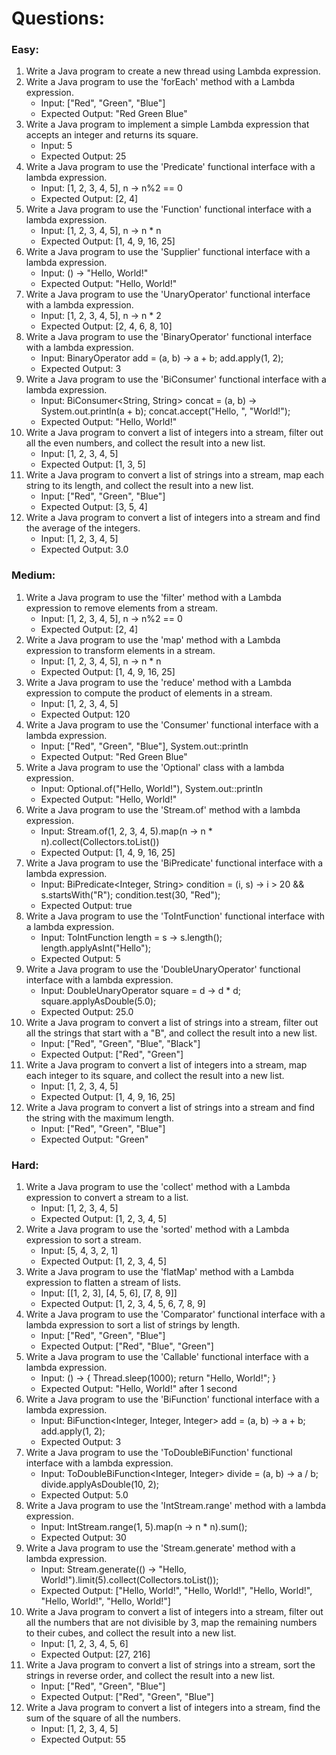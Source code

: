 # Questions:

### Easy:
1. Write a Java program to create a new thread using Lambda expression.
2. Write a Java program to use the 'forEach' method with a Lambda expression.
    - Input: ["Red", "Green", "Blue"]
    - Expected Output: "Red Green Blue"
3. Write a Java program to implement a simple Lambda expression that accepts an integer and returns its square.
    - Input: 5
    - Expected Output: 25
4. Write a Java program to use the 'Predicate' functional interface with a lambda expression.
    - Input: [1, 2, 3, 4, 5], n -> n%2 == 0
    - Expected Output: [2, 4]
5. Write a Java program to use the 'Function' functional interface with a lambda expression.
    - Input: [1, 2, 3, 4, 5], n -> n * n
    - Expected Output: [1, 4, 9, 16, 25]
6. Write a Java program to use the 'Supplier' functional interface with a lambda expression.
    - Input: () -> "Hello, World!"
    - Expected Output: "Hello, World!"
7. Write a Java program to use the 'UnaryOperator' functional interface with a lambda expression.
    - Input: [1, 2, 3, 4, 5], n -> n * 2
    - Expected Output: [2, 4, 6, 8, 10]
8. Write a Java program to use the 'BinaryOperator' functional interface with a lambda expression.
    - Input: BinaryOperator<Integer> add = (a, b) -> a + b; add.apply(1, 2);
    - Expected Output: 3
9. Write a Java program to use the 'BiConsumer' functional interface with a lambda expression.
    - Input: BiConsumer<String, String> concat = (a, b) -> System.out.println(a + b); concat.accept("Hello, ", "World!");
    - Expected Output: "Hello, World!"
10. Write a Java program to convert a list of integers into a stream, filter out all the even numbers, and collect the result into a new list.
     - Input: [1, 2, 3, 4, 5]
     - Expected Output: [1, 3, 5]
11. Write a Java program to convert a list of strings into a stream, map each string to its length, and collect the result into a new list.
     - Input: ["Red", "Green", "Blue"]
     - Expected Output: [3, 5, 4]
12. Write a Java program to convert a list of integers into a stream and find the average of the integers.
     - Input: [1, 2, 3, 4, 5]
     - Expected Output: 3.0

### Medium:
1. Write a Java program to use the 'filter' method with a Lambda expression to remove elements from a stream.
    - Input: [1, 2, 3, 4, 5], n -> n%2 == 0
    - Expected Output: [2, 4]
2. Write a Java program to use the 'map' method with a Lambda expression to transform elements in a stream.
    - Input: [1, 2, 3, 4, 5], n -> n * n
    - Expected Output: [1, 4, 9, 16, 25]
3. Write a Java program to use the 'reduce' method with a Lambda expression to compute the product of elements in a stream.
    - Input: [1, 2, 3, 4, 5]
    - Expected Output: 120
4. Write a Java program to use the 'Consumer' functional interface with a lambda expression.
    - Input: ["Red", "Green", "Blue"], System.out::println
    - Expected Output: "Red Green Blue"
5. Write a Java program to use the 'Optional' class with a lambda expression.
    - Input: Optional.of("Hello, World!"), System.out::println
    - Expected Output: "Hello, World!"
6. Write a Java program to use the 'Stream.of' method with a lambda expression.
    - Input: Stream.of(1, 2, 3, 4, 5).map(n -> n * n).collect(Collectors.toList())
    - Expected Output: [1, 4, 9, 16, 25]
7. Write a Java program to use the 'BiPredicate' functional interface with a lambda expression.
    - Input: BiPredicate<Integer, String> condition = (i, s) -> i > 20 && s.startsWith("R"); condition.test(30, "Red");
    - Expected Output: true
8. Write a Java program to use the 'ToIntFunction' functional interface with a lambda expression.
    - Input: ToIntFunction<String> length = s -> s.length(); length.applyAsInt("Hello");
    - Expected Output: 5
9. Write a Java program to use the 'DoubleUnaryOperator' functional interface with a lambda expression.
    - Input: DoubleUnaryOperator square = d -> d * d; square.applyAsDouble(5.0);
    - Expected Output: 25.0
10. Write a Java program to convert a list of strings into a stream, filter out all the strings that start with a "B", and collect the result into a new list.
     - Input: ["Red", "Green", "Blue", "Black"]
     - Expected Output: ["Red", "Green"]
11. Write a Java program to convert a list of integers into a stream, map each integer to its square, and collect the result into a new list.
     - Input: [1, 2, 3, 4, 5]
     - Expected Output: [1, 4, 9, 16, 25]
12. Write a Java program to convert a list of strings into a stream and find the string with the maximum length.
     - Input: ["Red", "Green", "Blue"]
     - Expected Output: "Green"
    
### Hard:
1. Write a Java program to use the 'collect' method with a Lambda expression to convert a stream to a list.
    - Input: [1, 2, 3, 4, 5]
    - Expected Output: [1, 2, 3, 4, 5]
2. Write a Java program to use the 'sorted' method with a Lambda expression to sort a stream.
    - Input: [5, 4, 3, 2, 1]
    - Expected Output: [1, 2, 3, 4, 5]
3. Write a Java program to use the 'flatMap' method with a Lambda expression to flatten a stream of lists.
    - Input: [[1, 2, 3], [4, 5, 6], [7, 8, 9]]
    - Expected Output: [1, 2, 3, 4, 5, 6, 7, 8, 9]
4. Write a Java program to use the 'Comparator' functional interface with a lambda expression to sort a list of strings by length.
    - Input: ["Red", "Green", "Blue"]
    - Expected Output: ["Red", "Blue", "Green"]
5. Write a Java program to use the 'Callable' functional interface with a lambda expression.
    - Input: () -> { Thread.sleep(1000); return "Hello, World!"; }
    - Expected Output: "Hello, World!" after 1 second
6. Write a Java program to use the 'BiFunction' functional interface with a lambda expression.
    - Input: BiFunction<Integer, Integer, Integer> add = (a, b) -> a + b; add.apply(1, 2);
    - Expected Output: 3
7. Write a Java program to use the 'ToDoubleBiFunction' functional interface with a lambda expression.
    - Input: ToDoubleBiFunction<Integer, Integer> divide = (a, b) -> a / b; divide.applyAsDouble(10, 2);
    - Expected Output: 5.0
8. Write a Java program to use the 'IntStream.range' method with a lambda expression.
    - Input: IntStream.range(1, 5).map(n -> n * n).sum();
    - Expected Output: 30
9. Write a Java program to use the 'Stream.generate' method with a lambda expression.
    - Input: Stream.generate(() -> "Hello, World!").limit(5).collect(Collectors.toList());
    - Expected Output: ["Hello, World!", "Hello, World!", "Hello, World!", "Hello, World!", "Hello, World!"]
10. Write a Java program to convert a list of integers into a stream, filter out all the numbers that are not divisible by 3, map the remaining numbers to their cubes, and collect the result into a new list.
     - Input: [1, 2, 3, 4, 5, 6]
     - Expected Output: [27, 216]
11. Write a Java program to convert a list of strings into a stream, sort the strings in reverse order, and collect the result into a new list.
     - Input: ["Red", "Green", "Blue"]
     - Expected Output: ["Red", "Green", "Blue"]
12. Write a Java program to convert a list of integers into a stream, find the sum of the square of all the numbers.
     - Input: [1, 2, 3, 4, 5]
     - Expected Output: 55
